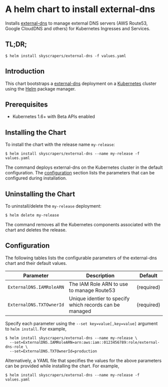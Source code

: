 # A helm chart to install external-dns

Installs [external-dns](https://github.com/kubernetes-incubator/external-dns) to manage external DNS servers (AWS Route53, Google CloudDNS and others) for Kubernetes Ingresses and Services.

## TL;DR;

```console
$ helm install skyscrapers/external-dns -f values.yaml
```

## Introduction

This chart bootstraps a [external-dns](https://github.com/kubernetes-incubator/external-dns) deployment on a [Kubernetes](http://kubernetes.io) cluster using the [Helm](https://helm.sh) package manager.

## Prerequisites
  - Kubernetes 1.6+ with Beta APIs enabled

## Installing the Chart

To install the chart with the release name `my-release`:

```console
$ helm install skyscrapers/external-dns --name my-release -f values.yaml
```

The command deploys external-dns on the Kubernetes cluster in the default configuration. The [configuration](#configuration) section lists the parameters that can be configured during installation.

## Uninstalling the Chart

To uninstall/delete the `my-release` deployment:

```console
$ helm delete my-release
```

The command removes all the Kubernetes components associated with the chart and deletes the release.

## Configuration

The following tables lists the configurable parameters of the external-dns chart and their default values.

Parameter | Description | Default
--- | --- | ---
`ExternalDNS.IAMRoleARN` | The IAM Role ARN to use to manage Route53 | (required)
`ExternalDNS.TXTOwnerId` | Unique identier to specify which records can be managed | (required)

Specify each parameter using the `--set key=value[,key=value]` argument to `helm install`. For example,

```console
$ helm install skyscrapers/external-dns --name my-release \
  --set=ExternalDNS.IAMRoleARN=arn:aws:iam::0123456789:role/external-dns-role \
  --set=ExternalDNS.TXTOwnerId=production
```

Alternatively, a YAML file that specifies the values for the above parameters can be provided while installing the chart. For example,

```console
$ helm install skyscrapers/external-dns --name my-release -f values.yaml
```
